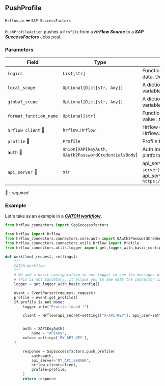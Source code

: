 ## PushProfile

`Hrflow.ai` :arrow_right: `SAP SuccessFactors`

`PushProfileAction` pushes a `Profile` from a ***HrFlow Source*** to a ***SAP SuccessFactors*** Jobs pool..


### Parameters

| Field | Type | Description |
| ----- | ---- | ----------- |
| `logics`  | `List[str]` | Function names to apply as filter before pushing the data. Default value : `[]`        |
| `local_scope`  | `Optional[Dict[str, Any]]` | A dictionary containing the current scope's local variables. Default value : `None`        |
| `global_scope`  | `Optional[Dict[str, Any]]` | A dictionary containing the current scope's global variables. Default value : `None`       |
| `format_function_name`  | `Optional[str]` | Function name to format job before pushing. Default value : `None`        |
| `hrflow_client` :red_circle: | `hrflow.Hrflow` | Hrflow client instance used to communicate with the Hrflow.ai API        |
| `profile` :red_circle: | `Profile` | Profile to push        |
| `auth` :red_circle: | `Union[XAPIKeyAuth, OAuth2PasswordCredentialsBody`] | Auth instance to identify and communicate with the platform        |
| `api_server` :red_circle: | `str` | api_server: the `api_server` in `https://{api-server}/odata/v2`. For example api_server=`apisalesdemo8.successfactors.com` in `https://apisalesdemo8.successfactors.com/odata/v2`        |

:red_circle: : *required* 

### Example
Let's take as an example in a [***CATCH workflow***](https://developers.hrflow.ai/docs/workflows#catch-setup).

```python
from hrflow_connectors import SapSuccessfactors

from hrflow import Hrflow
from hrflow_connectors.connectors.core.auth import OAuth2PasswordCredentialsBody, XAPIKeyAuth
from hrflow_connectors.connectors.utils.hrflow import Profile
from hrflow_connectors.utils.logger import get_logger_with_basic_config

def workflow(_request, settings):
    """
    CATCH Workflow
    """    
    # We add a basic configuration to our logger to see the messages displayed in the standard output
    # This is not mandatory. It allows you to see what the connector is doing.
    logger = get_logger_with_basic_config()

    event = EventParser(request=_request)
    profile = event.get_profile()
    if profile is not None:
        logger.info("Profile found !")

        client = Hrflow(api_secret=settings["X-API-KEY"], api_user=settings["X-USER-EMAIL"])


        auth = XAPIKeyAuth(
            name = "APIKey",
        value= settings['MY_API_KEY'],
    )

        response = SapSuccessfactors.push_profile(
            auth=auth,
            api_server="MY_API_SERVER",
            hrflow_client=client,
            profile=profile,
        )
        return response
```